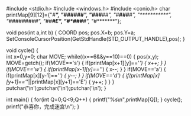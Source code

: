 #include <stdio.h>
#include <windows.h>
#include <conio.h>
char printMap[9][12]={"*#*********",
					  "***###*###*",
					  "###**#****#",
					  "*#**###**#*",
					  "***********",
					  "#####*##*##",
					  "*##*****#*E",
					  "***#*###**#",
					  "*#*********"};


void pos(int a,int b)
{
	COORD pos;
	pos.X=b;
	pos.Y=a;	
	SetConsoleCursorPosition(GetStdHandle(STD_OUTPUT_HANDLE),pos);
}

void cycle()
{	
	int x=0,y=0;
	char MOVE;
	while((x==6&&y==10)==0)
	{
		pos(x,y);
		MOVE=getch();
		if(MOVE=='s')
		{
			if(printMap[x+1][y]=='*')
			{
				x++;
			}
		}
		if(MOVE=='w')
		{
			if(printMap[x-1][y]=='*')
			{
				x--;
			}
		}
		if(MOVE=='a')
		{
			if(printMap[x][y-1]=='*')
			{
				y--;
			}
		}
		if(MOVE=='d')
		{
			if(printMap[x][y+1]=='*'||printMap[x][y+1]=='E')
			{
				y++;
			}
		}
	}
	putchar('\n');putchar('\n');putchar('\n');
}


int main()
{
	for(int Q=0;Q<9;Q++)
	{
		printf("%s\n",printMap[Q]);
	}
	cycle();
	printf("恭喜你，完成迷宫\n");
}
